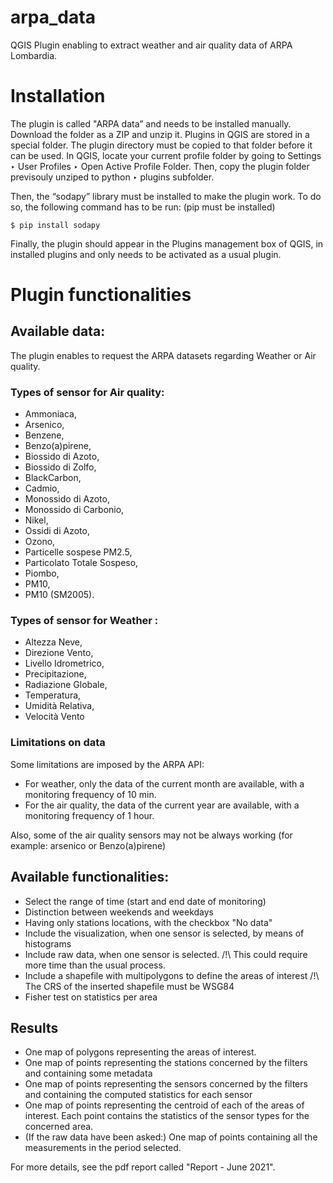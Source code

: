 # arpa_data
QGIS Plugin enabling to extract weather and air quality data of ARPA Lombardia.


# Installation 

The plugin is called "ARPA data” and needs to be installed manually. Download the folder as a ZIP and unzip it. Plugins in QGIS are stored in a special folder. The plugin directory must be copied to that folder before it can be used. In QGIS, locate your current profile folder by going to Settings ‣ User Profiles ‣ Open Active Profile Folder. Then, copy the plugin folder previsouly unziped to python ‣ plugins subfolder. 

Then, the “sodapy” library must be installed to make the plugin work. To do so, the following command has to be run:  (pip must be installed)
```
$ pip install sodapy
```

Finally, the plugin should appear in the Plugins management box of QGIS, in installed plugins and only needs to be activated as a usual plugin. 


# Plugin functionalities

## Available data:
The plugin enables to request the ARPA datasets regarding Weather or Air quality. 

### Types of sensor for Air quality: 
- Ammoniaca, 
- Arsenico, 
- Benzene, 
- Benzo(a)pirene, 
- Biossido di Azoto, 
- Biossido di Zolfo, 
- BlackCarbon, 
- Cadmio, 
- Monossido di Azoto, 
- Monossido di Carbonio, 
- Nikel, 
- Ossidi di Azoto, 
- Ozono, 
- Particelle sospese PM2.5, 
- Particolato Totale Sospeso, 
- Piombo, 
- PM10, 
- PM10 (SM2005). 

### Types of sensor for Weather : 
- Altezza Neve, 
- Direzione Vento, 
- Livello Idrometrico, 
- Precipitazione, 
- Radiazione Globale, 
- Temperatura, 
- Umidità Relativa, 
- Velocità Vento

### Limitations on data
Some limitations are imposed by the ARPA API:
- For weather, only the data of the current month are available, with a monitoring frequency of 10 min.
- For the air quality, the data of the current year are available, with a monitoring frequency of 1 hour.

Also, some of the air quality sensors may not be always working (for example: arsenico or Benzo(a)pirene)

## Available functionalities:
- Select the range of time (start and end date of monitoring)
- Distinction between weekends and weekdays 
- Having only stations locations, with the checkbox "No data"
- Include the visualization, when one sensor is selected, by means of histograms 
- Include raw data, when one sensor is selected. /!\ This could require more time than the usual process. 
- Include a shapefile with multipolygons to define the areas of interest /!\ The CRS of the inserted shapefile must be WSG84
- Fisher test on statistics per area


## Results

- One map of polygons representing the areas of interest.
- One map of points representing the stations concerned by the filters and containing some metadata
- One map of points representing the sensors concerned by the filters and containing the computed statistics for each sensor
- One map of points representing the centroid of each of the areas of interest. Each point contains the statistics of the sensor types for the concerned area.
- (If the raw data have been asked:) One map of points containing all the measurements in the period selected. 


For more details, see the pdf report called "Report - June 2021".
